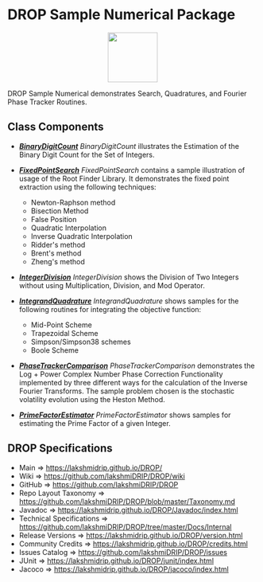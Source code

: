 # DROP Sample Numerical Package

<p align="center"><img src="https://github.com/lakshmiDRIP/DROP/blob/master/DRIP_Logo.gif?raw=true" width="100"></p>

DROP Sample Numerical demonstrates Search, Quadratures, and Fourier Phase Tracker Routines.


## Class Components

 * [***BinaryDigitCount***](https://github.com/lakshmiDRIP/DROP/tree/master/src/main/java/org/drip/sample/numerical/BinaryDigitCount.java)
 <i>BinaryDigitCount</i> illustrates the Estimation of the Binary Digit Count for the Set of Integers.

 * [***FixedPointSearch***](https://github.com/lakshmiDRIP/DROP/tree/master/src/main/java/org/drip/sample/numerical/FixedPointSearch.java)
 <i>FixedPointSearch</i> contains a sample illustration of usage of the Root Finder Library. It demonstrates the fixed point extraction using the following techniques:
 	* Newton-Raphson method
 	* Bisection Method
 	* False Position
 	* Quadratic Interpolation
 	* Inverse Quadratic Interpolation
 	* Ridder's method
 	* Brent's method
 	* Zheng's method

 * [***IntegerDivision***](https://github.com/lakshmiDRIP/DROP/tree/master/src/main/java/org/drip/sample/numerical/IntegerDivision.java)
 <i>IntegerDivision</i> shows the Division of Two Integers without using Multiplication, Division, and Mod Operator.

 * [***IntegrandQuadrature***](https://github.com/lakshmiDRIP/DROP/tree/master/src/main/java/org/drip/sample/numerical/IntegrandQuadrature.java)
 <i>IntegrandQuadrature</i> shows samples for the following routines for integrating the objective function:
 	* Mid-Point Scheme
 	* Trapezoidal Scheme
 	* Simpson/Simpson38 schemes
 	* Boole Scheme

 * [***PhaseTrackerComparison***](https://github.com/lakshmiDRIP/DROP/tree/master/src/main/java/org/drip/sample/numerical/PhaseTrackerComparison.java)
 <i>PhaseTrackerComparison</i> demonstrates the Log + Power Complex Number Phase Correction Functionality implemented by three different ways for the calculation of the Inverse Fourier Transforms. The sample problem chosen is the stochastic volatility evolution using the Heston Method.

 * [***PrimeFactorEstimator***](https://github.com/lakshmiDRIP/DROP/tree/master/src/main/java/org/drip/sample/numerical/PrimeFactorEstimator.java)
 <i>PrimeFactorEstimator</i> shows samples for estimating the Prime Factor of a given Integer.


## DROP Specifications

 * Main                     => https://lakshmidrip.github.io/DROP/
 * Wiki                     => https://github.com/lakshmiDRIP/DROP/wiki
 * GitHub                   => https://github.com/lakshmiDRIP/DROP
 * Repo Layout Taxonomy     => https://github.com/lakshmiDRIP/DROP/blob/master/Taxonomy.md
 * Javadoc                  => https://lakshmidrip.github.io/DROP/Javadoc/index.html
 * Technical Specifications => https://github.com/lakshmiDRIP/DROP/tree/master/Docs/Internal
 * Release Versions         => https://lakshmidrip.github.io/DROP/version.html
 * Community Credits        => https://lakshmidrip.github.io/DROP/credits.html
 * Issues Catalog           => https://github.com/lakshmiDRIP/DROP/issues
 * JUnit                    => https://lakshmidrip.github.io/DROP/junit/index.html
 * Jacoco                   => https://lakshmidrip.github.io/DROP/jacoco/index.html
